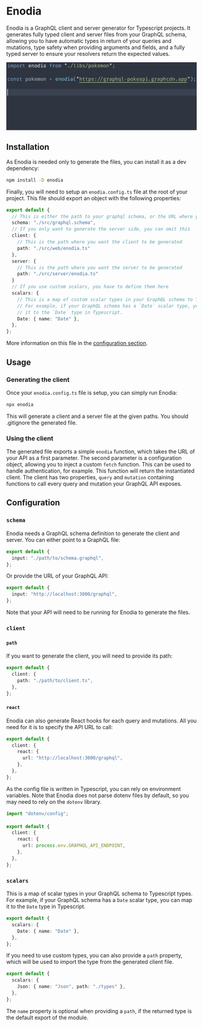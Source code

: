 # Enodia

Enodia is a GraphQL client and server generator for Typescript projects. It
generates fully typed client and server files from your GraphQL schema, allowing
you to have automatic types in return of your queries and mutations, type safety
when providing arguments and fields, and a fully typed server to ensure your
resolvers return the expected values.

![A client generated by Enodia used to access the Pokemon GraphQL API (https://graphql-pokeapi.vercel.app/)](./readme/enodia.gif)

## Installation

As Enodia is needed only to generate the files, you can install it as a dev
dependency:

```bash
npm install -D enodia
```

Finally, you will need to setup an `enodia.config.ts` file at the root of your
project. This file should export an object with the following properties:

```typescript
export default {
  // This is either the path to your graphql schema, or the URL where your API runs
  schema: "./src/graphql.schema",
  // If you only want to generate the server side, you can omit this
  client: {
    // This is the path where you want the client to be generated
    path: "./src/web/enodia.ts"
  },
  server: {
    // This is the path where you want the server to be generated
    path: "./src/server/enodia.ts"
  }
  // If you use custom scalars, you have to define them here
  scalars: {
    // This is a map of custom scalar types in your GraphQL schema to Typescript types.
    // For example, if your GraphQL schema has a `Date` scalar type, you can map
    // it to the `Date` type in Typescript.
    Date: { name: "Date" },
  },
};
```

More information on this file in the [configuration section](#configuration).

## Usage

### Generating the client

Once your `enodia.config.ts` file is setup, you can simply run Enodia:

```bash
npx enodia
```

This will generate a client and a server file at the given paths. You should
.gitignore the generated file.

### Using the client

The generated file exports a simple `enodia` function, which takes the URL of
your API as a first parameter. The second parameter is a configuration object,
allowing you to inject a custom `fetch` function. This can be used to handle
authentication, for example. This function will return the instantiated client.
The client has two properties, `query` and `mutation` containing functions to
call every query and mutation your GraphQL API exposes.

## Configuration

### `schema`

Enodia needs a GraphQL schema definition to generate the client and server. You
can either point to a GraphQL file:

```typescript
export default {
  input: "./path/to/schema.graphql",
};
```

Or provide the URL of your GraphQL API:

```typescript
export default {
  input: "http://localhost:3000/graphql",
};
```

Note that your API will need to be running for Enodia to generate the files.

### `client`

#### `path`

If you want to generate the client, you will need to provide its path:

```typescript
export default {
  client: {
    path: "./path/to/client.ts",
  },
};
```

#### `react`

Enodia can also generate React hooks for each query and mutations. All you need
for it is to specify the API URL to call:

```typescript
export default {
  client: {
    react: {
      url: "http://localhost:3000/graphql",
    },
  },
};
```

As the config file is written in Typescript, you can rely on environment
variables. Note that Enodia does not parse dotenv files by default, so you may
need to rely on the `dotenv` library.

```typescript
import "dotenv/config";

export default {
  client: {
    react: {
      url: process.env.GRAPHQL_API_ENDPOINT,
    },
  },
};
```

### `scalars`

This is a map of scalar types in your GraphQL schema to Typescript types. For
example, if your GraphQL schema has a `Date` scalar type, you can map it to the
`Date` type in Typescript.

```typescript
export default {
  scalars: {
    Date: { name: "Date" },
  },
};
```

If you need to use custom types, you can also provide a `path` property, which
will be used to import the type from the generated client file.

```typescript
export default {
  scalars: {
    Json: { name: "Json", path: "./types" },
  },
};
```

The `name` property is optional when providing a `path`, if the returned type is
the default export of the module.
